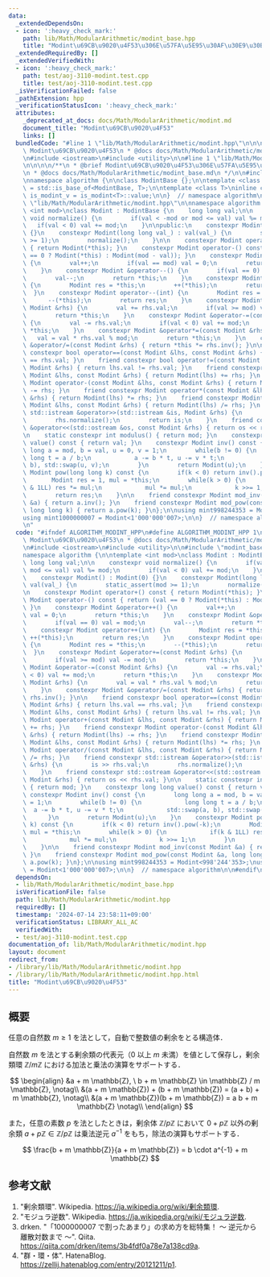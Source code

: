 ```yaml
---
data:
  _extendedDependsOn:
  - icon: ':heavy_check_mark:'
    path: lib/Math/ModularArithmetic/modint_base.hpp
    title: "Modint\u69CB\u9020\u4F53\u306E\u57FA\u5E95\u30AF\u30E9\u30B9"
  _extendedRequiredBy: []
  _extendedVerifiedWith:
  - icon: ':heavy_check_mark:'
    path: test/aoj-3110-modint.test.cpp
    title: test/aoj-3110-modint.test.cpp
  _isVerificationFailed: false
  _pathExtension: hpp
  _verificationStatusIcon: ':heavy_check_mark:'
  attributes:
    _deprecated_at_docs: docs/Math/ModularArithmetic/modint.md
    document_title: "Modint\u69CB\u9020\u4F53"
    links: []
  bundledCode: "#line 1 \"lib/Math/ModularArithmetic/modint.hpp\"\n\n\n\n/**\n * @brief\
    \ Modint\u69CB\u9020\u4F53\n * @docs docs/Math/ModularArithmetic/modint.md\n */\n\
    \n#include <iostream>\n#include <utility>\n\n#line 1 \"lib/Math/ModularArithmetic/modint_base.hpp\"\
    \n\n\n\n/**\n * @brief Modint\u69CB\u9020\u4F53\u306E\u57FA\u5E95\u30AF\u30E9\u30B9\
    \n * @docs docs/Math/ModularArithmetic/modint_base.md\n */\n\n#include <type_traits>\n\
    \nnamespace algorithm {\n\nclass ModintBase {};\n\ntemplate <class T>\nusing is_modint\
    \ = std::is_base_of<ModintBase, T>;\n\ntemplate <class T>\ninline constexpr bool\
    \ is_modint_v = is_modint<T>::value;\n\n}  // namespace algorithm\n\n\n#line 13\
    \ \"lib/Math/ModularArithmetic/modint.hpp\"\n\nnamespace algorithm {\n\ntemplate\
    \ <int mod>\nclass Modint : ModintBase {\n    long long val;\n\n    constexpr\
    \ void normalize() {\n        if(val < -mod or mod <= val) val %= mod;\n     \
    \   if(val < 0) val += mod;\n    }\n\npublic:\n    constexpr Modint() : Modint(0)\
    \ {}\n    constexpr Modint(long long val_) : val(val_) {\n        static_assert(mod\
    \ >= 1);\n        normalize();\n    }\n\n    constexpr Modint operator+() const\
    \ { return Modint(*this); }\n    constexpr Modint operator-() const { return (val\
    \ == 0 ? Modint(*this) : Modint(mod - val)); }\n    constexpr Modint &operator++()\
    \ {\n        val++;\n        if(val == mod) val = 0;\n        return *this;\n\
    \    }\n    constexpr Modint &operator--() {\n        if(val == 0) val = mod;\n\
    \        val--;\n        return *this;\n    }\n    constexpr Modint operator++(int)\
    \ {\n        Modint res = *this;\n        ++(*this);\n        return res;\n  \
    \  }\n    constexpr Modint operator--(int) {\n        Modint res = *this;\n  \
    \      --(*this);\n        return res;\n    }\n    constexpr Modint &operator+=(const\
    \ Modint &rhs) {\n        val += rhs.val;\n        if(val >= mod) val -= mod;\n\
    \        return *this;\n    }\n    constexpr Modint &operator-=(const Modint &rhs)\
    \ {\n        val -= rhs.val;\n        if(val < 0) val += mod;\n        return\
    \ *this;\n    }\n    constexpr Modint &operator*=(const Modint &rhs) {\n     \
    \   val = val * rhs.val % mod;\n        return *this;\n    }\n    constexpr Modint\
    \ &operator/=(const Modint &rhs) { return *this *= rhs.inv(); }\n\n    friend\
    \ constexpr bool operator==(const Modint &lhs, const Modint &rhs) { return lhs.val\
    \ == rhs.val; }\n    friend constexpr bool operator!=(const Modint &lhs, const\
    \ Modint &rhs) { return lhs.val != rhs.val; }\n    friend constexpr Modint operator+(const\
    \ Modint &lhs, const Modint &rhs) { return Modint(lhs) += rhs; }\n    friend constexpr\
    \ Modint operator-(const Modint &lhs, const Modint &rhs) { return Modint(lhs)\
    \ -= rhs; }\n    friend constexpr Modint operator*(const Modint &lhs, const Modint\
    \ &rhs) { return Modint(lhs) *= rhs; }\n    friend constexpr Modint operator/(const\
    \ Modint &lhs, const Modint &rhs) { return Modint(lhs) /= rhs; }\n    friend constexpr\
    \ std::istream &operator>>(std::istream &is, Modint &rhs) {\n        is >> rhs.val;\n\
    \        rhs.normalize();\n        return is;\n    }\n    friend constexpr std::ostream\
    \ &operator<<(std::ostream &os, const Modint &rhs) { return os << rhs.val; }\n\
    \n    static constexpr int modulus() { return mod; }\n    constexpr long long\
    \ value() const { return val; }\n    constexpr Modint inv() const {\n        long\
    \ long a = mod, b = val, u = 0, v = 1;\n        while(b != 0) {\n            long\
    \ long t = a / b;\n            a -= b * t, u -= v * t;\n            std::swap(a,\
    \ b), std::swap(u, v);\n        }\n        return Modint(u);\n    }\n    constexpr\
    \ Modint pow(long long k) const {\n        if(k < 0) return inv().pow(-k);\n \
    \       Modint res = 1, mul = *this;\n        while(k > 0) {\n            if(k\
    \ & 1LL) res *= mul;\n            mul *= mul;\n            k >>= 1;\n        }\n\
    \        return res;\n    }\n\n    friend constexpr Modint mod_inv(const Modint\
    \ &a) { return a.inv(); }\n    friend constexpr Modint mod_pow(const Modint &a,\
    \ long long k) { return a.pow(k); }\n};\n\nusing mint998244353 = Modint<998'244'353>;\n\
    using mint1000000007 = Modint<1'000'000'007>;\n\n}  // namespace algorithm\n\n\
    \n"
  code: "#ifndef ALGORITHM_MODINT_HPP\n#define ALGORITHM_MODINT_HPP 1\n\n/**\n * @brief\
    \ Modint\u69CB\u9020\u4F53\n * @docs docs/Math/ModularArithmetic/modint.md\n */\n\
    \n#include <iostream>\n#include <utility>\n\n#include \"modint_base.hpp\"\n\n\
    namespace algorithm {\n\ntemplate <int mod>\nclass Modint : ModintBase {\n   \
    \ long long val;\n\n    constexpr void normalize() {\n        if(val < -mod or\
    \ mod <= val) val %= mod;\n        if(val < 0) val += mod;\n    }\n\npublic:\n\
    \    constexpr Modint() : Modint(0) {}\n    constexpr Modint(long long val_) :\
    \ val(val_) {\n        static_assert(mod >= 1);\n        normalize();\n    }\n\
    \n    constexpr Modint operator+() const { return Modint(*this); }\n    constexpr\
    \ Modint operator-() const { return (val == 0 ? Modint(*this) : Modint(mod - val));\
    \ }\n    constexpr Modint &operator++() {\n        val++;\n        if(val == mod)\
    \ val = 0;\n        return *this;\n    }\n    constexpr Modint &operator--() {\n\
    \        if(val == 0) val = mod;\n        val--;\n        return *this;\n    }\n\
    \    constexpr Modint operator++(int) {\n        Modint res = *this;\n       \
    \ ++(*this);\n        return res;\n    }\n    constexpr Modint operator--(int)\
    \ {\n        Modint res = *this;\n        --(*this);\n        return res;\n  \
    \  }\n    constexpr Modint &operator+=(const Modint &rhs) {\n        val += rhs.val;\n\
    \        if(val >= mod) val -= mod;\n        return *this;\n    }\n    constexpr\
    \ Modint &operator-=(const Modint &rhs) {\n        val -= rhs.val;\n        if(val\
    \ < 0) val += mod;\n        return *this;\n    }\n    constexpr Modint &operator*=(const\
    \ Modint &rhs) {\n        val = val * rhs.val % mod;\n        return *this;\n\
    \    }\n    constexpr Modint &operator/=(const Modint &rhs) { return *this *=\
    \ rhs.inv(); }\n\n    friend constexpr bool operator==(const Modint &lhs, const\
    \ Modint &rhs) { return lhs.val == rhs.val; }\n    friend constexpr bool operator!=(const\
    \ Modint &lhs, const Modint &rhs) { return lhs.val != rhs.val; }\n    friend constexpr\
    \ Modint operator+(const Modint &lhs, const Modint &rhs) { return Modint(lhs)\
    \ += rhs; }\n    friend constexpr Modint operator-(const Modint &lhs, const Modint\
    \ &rhs) { return Modint(lhs) -= rhs; }\n    friend constexpr Modint operator*(const\
    \ Modint &lhs, const Modint &rhs) { return Modint(lhs) *= rhs; }\n    friend constexpr\
    \ Modint operator/(const Modint &lhs, const Modint &rhs) { return Modint(lhs)\
    \ /= rhs; }\n    friend constexpr std::istream &operator>>(std::istream &is, Modint\
    \ &rhs) {\n        is >> rhs.val;\n        rhs.normalize();\n        return is;\n\
    \    }\n    friend constexpr std::ostream &operator<<(std::ostream &os, const\
    \ Modint &rhs) { return os << rhs.val; }\n\n    static constexpr int modulus()\
    \ { return mod; }\n    constexpr long long value() const { return val; }\n   \
    \ constexpr Modint inv() const {\n        long long a = mod, b = val, u = 0, v\
    \ = 1;\n        while(b != 0) {\n            long long t = a / b;\n          \
    \  a -= b * t, u -= v * t;\n            std::swap(a, b), std::swap(u, v);\n  \
    \      }\n        return Modint(u);\n    }\n    constexpr Modint pow(long long\
    \ k) const {\n        if(k < 0) return inv().pow(-k);\n        Modint res = 1,\
    \ mul = *this;\n        while(k > 0) {\n            if(k & 1LL) res *= mul;\n\
    \            mul *= mul;\n            k >>= 1;\n        }\n        return res;\n\
    \    }\n\n    friend constexpr Modint mod_inv(const Modint &a) { return a.inv();\
    \ }\n    friend constexpr Modint mod_pow(const Modint &a, long long k) { return\
    \ a.pow(k); }\n};\n\nusing mint998244353 = Modint<998'244'353>;\nusing mint1000000007\
    \ = Modint<1'000'000'007>;\n\n}  // namespace algorithm\n\n#endif\n"
  dependsOn:
  - lib/Math/ModularArithmetic/modint_base.hpp
  isVerificationFile: false
  path: lib/Math/ModularArithmetic/modint.hpp
  requiredBy: []
  timestamp: '2024-07-14 23:58:11+09:00'
  verificationStatus: LIBRARY_ALL_AC
  verifiedWith:
  - test/aoj-3110-modint.test.cpp
documentation_of: lib/Math/ModularArithmetic/modint.hpp
layout: document
redirect_from:
- /library/lib/Math/ModularArithmetic/modint.hpp
- /library/lib/Math/ModularArithmetic/modint.hpp.html
title: "Modint\u69CB\u9020\u4F53"
---
```

## 概要

任意の自然数 $m \geq 1$ を法として，自動で整数値の剰余をとる構造体．

自然数 $m$ を法とする剰余類の代表元（$0$ 以上 $m$ 未満）を値として保存し，剰余類環 $\mathbb{Z}/m\mathbb{Z}$ における加法と乗法の演算をサポートする．

$$
\begin{align}
&a + m \mathbb{Z}, \ b + m \mathbb{Z} \in \mathbb{Z} / m \mathbb{Z}, \notag\\
&(a + m \mathbb{Z}) + (b + m \mathbb{Z}) = (a + b) + m \mathbb{Z}, \notag\\
&(a + m \mathbb{Z})(b + m \mathbb{Z}) = a b + m \mathbb{Z} \notag\\
\end{align}
$$

また，任意の素数 $p$ を法としたときは，剰余体 $\mathbb{Z}/p\mathbb{Z}$ において $0+p\mathbb{Z}$ 以外の剰余類  $a+p\mathbb{Z} \in \mathbb{Z}/p\mathbb{Z}$ は乗法逆元 $a^{-1}$ をもち，除法の演算もサポートする．

$$
\frac{b + m \mathbb{Z}}{a + m \mathbb{Z}} = b \cdot a^{-1} + m \mathbb{Z}
$$


## 参考文献

1. "剰余類環". Wikipedia. <https://ja.wikipedia.org/wiki/剰余類環>.
1. "モジュラ逆数". Wikipedia. <https://ja.wikipedia.org/wiki/モジュラ逆数>.
1. drken. "「1000000007 で割ったあまり」の求め方を総特集！ 〜 逆元から離散対数まで 〜". Qiita. <https://qiita.com/drken/items/3b4fdf0a78e7a138cd9a>.
1. "群・環・体". HatenaBlog. <https://zellij.hatenablog.com/entry/20121211/p1>.

